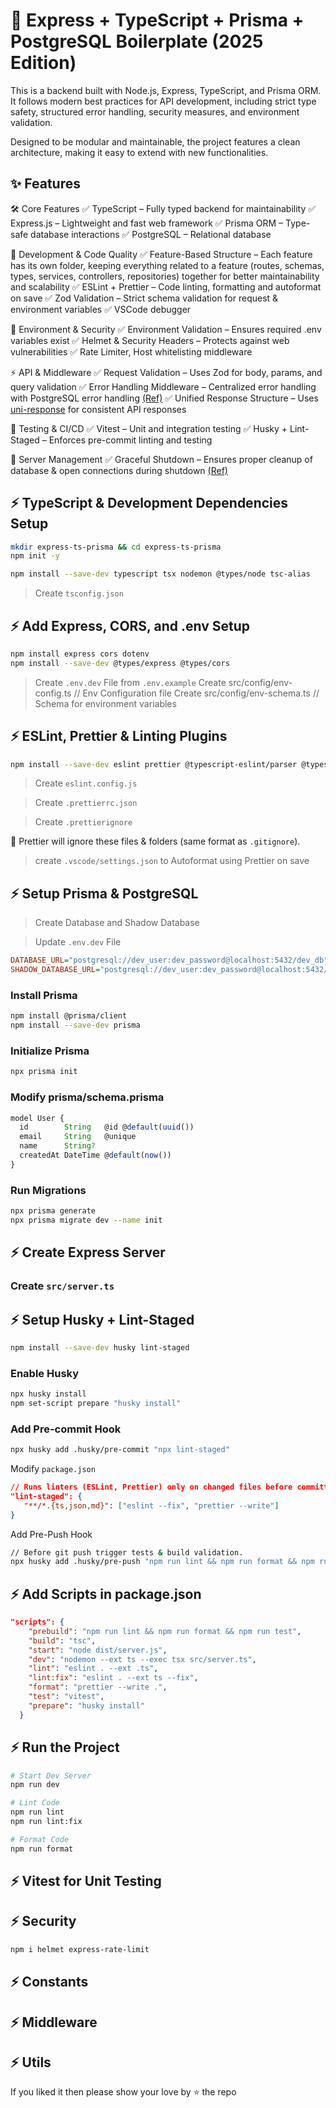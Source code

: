 # 🚀 Express + TypeScript + Prisma + PostgreSQL Boilerplate (2025 Edition)

This is a backend built with Node.js, Express, TypeScript, and Prisma ORM. It follows modern best practices for API development, including strict type safety, structured error handling, security measures, and environment validation.

Designed to be modular and maintainable, the project features a clean architecture, making it easy to extend with new functionalities.

## ✨ Features

🛠️ Core Features
✅ TypeScript – Fully typed backend for maintainability
✅ Express.js – Lightweight and fast web framework
✅ Prisma ORM – Type-safe database interactions
✅ PostgreSQL – Relational database

🎯 Development & Code Quality
✅ Feature-Based Structure – Each feature has its own folder, keeping everything related to a feature (routes, schemas, types, services, controllers, repositories) together for better maintainability and scalability
✅ ESLint + Prettier – Code linting, formatting and autoformat on save
✅ Zod Validation – Strict schema validation for request & environment variables
✅ VSCode debugger

🔐 Environment & Security
✅ Environment Validation – Ensures required .env variables exist
✅ Helmet & Security Headers – Protects against web vulnerabilities
✅ Rate Limiter, Host whitelisting middleware

⚡ API & Middleware
✅ Request Validation – Uses Zod for body, params, and query validation
✅ Error Handling Middleware – Centralized error handling with PostgreSQL error handling [(Ref)](https://www.prisma.io/docs/orm/reference/error-reference)
✅ Unified Response Structure – Uses [uni-response](https://github.com/sushantrahate/uni-response) for consistent API responses

🧪 Testing & CI/CD
✅ Vitest – Unit and integration testing
✅ Husky + Lint-Staged – Enforces pre-commit linting and testing

🛑 Server Management
✅ Graceful Shutdown – Ensures proper cleanup of database & open connections during shutdown [(Ref)](https://github.com/sushantrahate/secure-nodejs-backend/tree/main/graceful-shutdown)

## ⚡ TypeScript & Development Dependencies Setup

```bash
mkdir express-ts-prisma && cd express-ts-prisma
npm init -y
```

```bash
npm install --save-dev typescript tsx nodemon @types/node tsc-alias
```

> Create `tsconfig.json`

## ⚡ Add Express, CORS, and .env Setup

```bash
npm install express cors dotenv
npm install --save-dev @types/express @types/cors
```

> Create `.env.dev` File from `.env.example`
> Create src/config/env-config.ts // Env Configuration file
> Create src/config/env-schema.ts // Schema for environment variables

## ⚡ ESLint, Prettier & Linting Plugins

```bash
npm install --save-dev eslint prettier @typescript-eslint/parser @typescript-eslint/eslint-plugin eslint-plugin-prettier eslint-plugin-node eslint-plugin-import eslint-plugin-simple-import-sort eslint-plugin-unicorn eslint-plugin-security
```

> Create `eslint.config.js`

> Create `.prettierrc.json`

> Create `.prettierignore`

📌 Prettier will ignore these files & folders (same format as `.gitignore`).

> create `.vscode/settings.json` to Autoformat using Prettier on save

## ⚡ Setup Prisma & PostgreSQL

> Create Database and Shadow Database

> Update `.env.dev` File

```ini
DATABASE_URL="postgresql://dev_user:dev_password@localhost:5432/dev_db"
SHADOW_DATABASE_URL="postgresql://dev_user:dev_password@localhost:5432/dev_db_shadow"
```

### Install Prisma

```bash
npm install @prisma/client
npm install --save-dev prisma
```

### Initialize Prisma

```bash
npx prisma init
```

### Modify prisma/schema.prisma

```js
model User {
  id        String   @id @default(uuid())
  email     String   @unique
  name      String?
  createdAt DateTime @default(now())
}
```

### Run Migrations

```bash
npx prisma generate
npx prisma migrate dev --name init
```

## ⚡ Create Express Server

### Create `src/server.ts`

## ⚡ Setup Husky + Lint-Staged

```bash
npm install --save-dev husky lint-staged
```

### Enable Husky

```bash
npx husky install
npm set-script prepare "husky install"
```

### Add Pre-commit Hook

```bash
npx husky add .husky/pre-commit "npx lint-staged"
```

Modify `package.json`

```json
// Runs linters (ESLint, Prettier) only on changed files before committing.
"lint-staged": {
   "**/*.{ts,json,md}": ["eslint --fix", "prettier --write"]
}
```

Add Pre-Push Hook

```sh
// Before git push trigger tests & build validation.
npx husky add .husky/pre-push "npm run lint && npm run format && npm run test && npm run build"
```

## ⚡ Add Scripts in package.json

```json
"scripts": {
    "prebuild": "npm run lint && npm run format && npm run test",
    "build": "tsc",
    "start": "node dist/server.js",
    "dev": "nodemon --ext ts --exec tsx src/server.ts",
    "lint": "eslint . --ext .ts",
    "lint:fix": "eslint . --ext ts --fix",
    "format": "prettier --write .",
    "test": "vitest",
    "prepare": "husky install"
  }
```

## ⚡ Run the Project

```bash
# Start Dev Server
npm run dev

# Lint Code
npm run lint
npm run lint:fix

# Format Code
npm run format
```

## ⚡ Vitest for Unit Testing

## ⚡ Security

```sh
npm i helmet express-rate-limit
```

## ⚡ Constants

## ⚡ Middleware

## ⚡ Utils

If you liked it then please show your love by ⭐ the repo